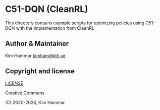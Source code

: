 # C51-DQN (CleanRL)

This directory contains example scripts for optimizing policies using C51-DQN with the implementation from CleanRL

## Author & Maintainer

Kim Hammar <kimham@kth.se>

## Copyright and license

[LICENSE](../../../LICENSE.md)

Creative Commons

(C) 2020-2024, Kim Hammar